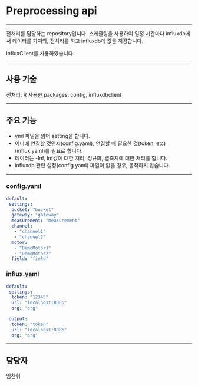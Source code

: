 # Preprocessing api
---

전처리를 담당하는 repository입니다.
스케줄링을 사용하여 일정 시간마다 influxdb에서 데이터를 가져와, 전처리를 하고 influxdb에 값을 저장합니다.

influxClient를 사용하였습니다.

---

## 사용 기술
전처리: R
사용한 packages: config, influxdbclient

---

## 주요 기능
- yml 파일을 읽어 setting을 합니다.
- 어디에 연결할 것인지(config.yaml), 연결할 때 필요한 것(token, etc) (influx.yaml)를 필요로 합니다.
- 데이터는 -Inf, Inf값에 대한 처리, 정규화, 결측치에 대한 처리를 합니다.
- influxdb 관련 설정(config.yaml) 파일이 없을 경우, 동작하지 않습니다.

---

### config.yaml
```yaml
default:
 settings:
  bucket: "bucket"
  gateway: "gateway"
  measurement: "measurement"
  channel:
   - "channel1"
   - "channel2"
  motor:
   - "DemoMotor1"
   - "DemoMotor2"
  field: "field"
```

### influx.yaml
```yaml
default:
 settings: 
  token: "12345"
  url: "localhost:8086"
  org: "org"

 output:
  token: "token"
  url: "localhost:8086"
  org: "org"
```

---

## 담당자
임찬휘
